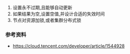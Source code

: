 1. 设置永不过期,且能够自动更新
2. 如果结果为空,设置空值,并设计合适的失效时间
3. 节点对资源加锁,或者集群分布式锁

### 参考资料
- https://cloud.tencent.com/developer/article/1544928